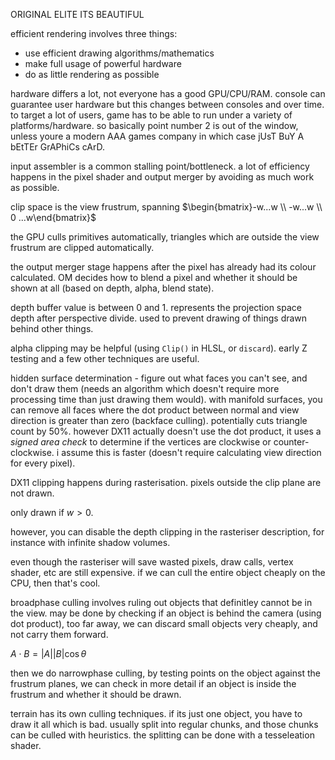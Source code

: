 ORIGINAL ELITE ITS BEAUTIFUL

efficient rendering involves three things:
- use efficient drawing algorithms/mathematics
- make full usage of powerful hardware
- do as little rendering as possible

hardware differs a lot, not everyone has a good GPU/CPU/RAM. console can guarantee user hardware but this changes between consoles and over time. to target a lot of users, game has to be able to run under a variety of platforms/hardware. so basically point number 2 is out of the window, unless youre a modern AAA games company in which case jUsT BuY A bEtTEr GrAPhiCs cArD.

input assembler is a common stalling point/bottleneck. a lot of efficiency happens in the pixel shader and output merger by avoiding as much work as possible.

clip space is the view frustrum, spanning $\begin{bmatrix}-w...w \\ -w...w \\ 0 ...w\end{bmatrix}$ 

the GPU culls primitives automatically, triangles which are outside the view frustrum are clipped automatically.

the output merger stage happens after the pixel has already had its colour calculated. OM decides how to blend a pixel and whether it should be shown at all (based on depth, alpha, blend state).

depth buffer value is between 0 and 1. represents the projection space depth after perspective divide. used to prevent drawing of things drawn behind other things.

alpha clipping may be helpful (using `Clip()` in HLSL, or `discard`). early Z testing and a few other techniques are useful.

hidden surface determination - figure out what faces you can't see, and don't draw them (needs an algorithm which doesn't require more processing time than just drawing them would). with manifold surfaces, you can remove all faces where the dot product between normal and view direction is greater than zero (backface culling). potentially cuts triangle count by 50%. however DX11 actually doesn't use the dot product, it uses a *signed area check* to determine if the vertices are clockwise or counter-clockwise. i assume this is faster (doesn't require calculating view direction for every pixel).

DX11 clipping happens during rasterisation. pixels outside the clip plane are not drawn.

only drawn if $w > 0$.

however, you can disable the depth clipping in the rasteriser description, for instance with infinite shadow volumes.

even though the rasteriser will save wasted pixels, draw calls, vertex shader, etc are still expensive. if we can cull the entire object cheaply on the CPU, then that's cool.

broadphase culling involves ruling out objects that definitley cannot be in the view. may be done by checking if an object is behind the camera (using dot product), too far away, we can discard small objects very cheaply, and not carry them forward.

$A \cdot B = |A||B|\cos \theta$

then we do narrowphase culling, by testing points on the object against the frustrum planes, we can check in more detail if an object is inside the frustrum and whether it should be drawn.

terrain has its own culling techniques. if its just one object, you have to draw it all which is bad. usually split into regular chunks, and those chunks can be culled with heuristics. the splitting can be done with a tesseleation shader.